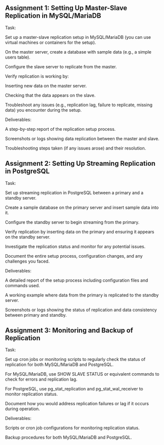 ## Assignment 1: Setting Up Master-Slave Replication in MySQL/MariaDB
Task:

Set up a master-slave replication setup in MySQL/MariaDB (you can use virtual machines or containers for the setup).

On the master server, create a database with sample data (e.g., a simple users table).

Configure the slave server to replicate from the master.

Verify replication is working by:

Inserting new data on the master server.

Checking that the data appears on the slave.

Troubleshoot any issues (e.g., replication lag, failure to replicate, missing data) you encounter during the setup.

Deliverables:

A step-by-step report of the replication setup process.

Screenshots or logs showing data replication between the master and slave.

Troubleshooting steps taken (if any issues arose) and their resolution.

## Assignment 2: Setting Up Streaming Replication in PostgreSQL
Task:

Set up streaming replication in PostgreSQL between a primary and a standby server.

Create a sample database on the primary server and insert sample data into it.

Configure the standby server to begin streaming from the primary.

Verify replication by inserting data on the primary and ensuring it appears on the standby server.

Investigate the replication status and monitor for any potential issues.

Document the entire setup process, configuration changes, and any challenges you faced.

Deliverables:

A detailed report of the setup process including configuration files and commands used.

A working example where data from the primary is replicated to the standby server.

Screenshots or logs showing the status of replication and data consistency between primary and standby.

## Assignment 3: Monitoring and Backup of Replication
Task:

Set up cron jobs or monitoring scripts to regularly check the status of replication for both MySQL/MariaDB and PostgreSQL.

For MySQL/MariaDB, use SHOW SLAVE STATUS or equivalent commands to check for errors and replication lag.

For PostgreSQL, use pg_stat_replication and pg_stat_wal_receiver to monitor replication status.

Document how you would address replication failures or lag if it occurs during operation.

Deliverables:

Scripts or cron job configurations for monitoring replication status.

Backup procedures for both MySQL/MariaDB and PostgreSQL.